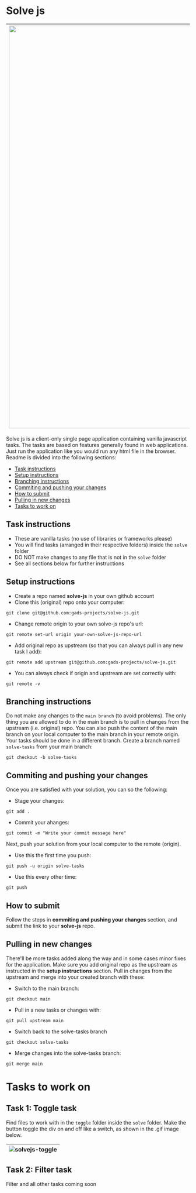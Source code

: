 # Solve js
|<img width="1101" alt="solvejs-image" src="https://user-images.githubusercontent.com/45185388/131930669-dd2829c1-a4e4-4154-b8e2-e5e7c03321e8.png">|
|--|

Solve js is a client-only single page application containing vanilla javascript tasks. The tasks are based on features generally found in web applications. Just run the application like you would run any html file in the browser. Readme is divided into the following sections:
- [Task instructions](#task-instructions)
- [Setup instructions](#setup-instructions)
- [Branching instructions](#branching-instructions)
- [Commiting and pushing your changes](#commiting-and-pushing-your-changes)
- [How to submit](#how-to-submit)
- [Pulling in new changes](#pulling-in-new-changes)
- [Tasks to work on](#tasks-to-work-on)

## Task instructions
* These are vanilla tasks (no use of libraries or frameworks please)
* You will find tasks (arranged in their respective folders) inside the `solve` folder
* DO NOT make changes to any file that is not in the `solve` folder
* See all sections below for further instructions

## Setup instructions
* Create a repo named **solve-js** in your own github account
* Clone this (original) repo onto your computer: 
````
git clone git@github.com:gads-projects/solve-js.git
````
* Change remote origin to your own solve-js repo's url: 
````
git remote set-url origin your-own-solve-js-repo-url
````
* Add original repo as upstream (so that you can always pull in any new task I add): 
````
git remote add upstream git@github.com:gads-projects/solve-js.git
````
* You can always check if origin and upstream are set correctly with:
````
git remote -v
````

## Branching instructions
Do not make any changes to the `main branch` (to avoid problems). The only thing you are allowed to do in the main branch is to pull in changes from the upstream (i.e. original) repo. You can also push the content of the main branch on your local computer to the main branch in your remote origin. Your tasks should be done in a different branch. Create a branch named `solve-tasks` from your main branch:
````
git checkout -b solve-tasks
````

## Commiting and pushing your changes
Once you are satisfied with your solution, you can so the following:
* Stage your changes:
````
git add .
````
* Commit your ahanges:
````
git commit -m "Write your commit message here"
````
Next, push your solution from your local computer to the remote (origin).
* Use this the first time you push:
````
git push -u origin solve-tasks
````
* Use this every other time:
````
git push
````

## How to submit
Follow the steps in **commiting and pushing your changes** section, and submit the link to your **solve-js** repo.

## Pulling in new changes

There'll be more tasks added along the way and in some cases minor fixes for the application. Make sure you add original repo as the upstream as instructed in the **setup instructions** section. Pull in changes from the upstream and merge into your created branch with these:
* Switch to the main branch:
````
git checkout main
````

* Pull in a new tasks or changes with:
````
git pull upstream main
````

* Switch back to the solve-tasks branch
````
git checkout solve-tasks
````

* Merge changes into the solve-tasks branch:
````
git merge main
````

# Tasks to work on

## Task 1: Toggle task

Find files to work with in the `toggle` folder inside the `solve` folder. Make the button toggle the div on and off like a switch, as shown in the .gif image below.

|![solvejs-toggle](https://user-images.githubusercontent.com/45185388/131866859-adb49d23-710b-4d89-a602-e146273fd785.gif)|
|--|

## Task 2: Filter task
Filter and all other tasks coming soon
